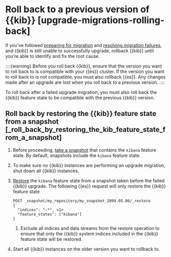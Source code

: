 # Roll back to a previous version of {{kib}} [upgrade-migrations-rolling-back]

If you’ve followed [preparing for migration](../../../deploy-manage/upgrade/deployment-or-cluster.md#preventing-migration-failures) and [resolving migration failures](../../../troubleshoot/kibana/migration-failures.md), and {{kib}} is still unable to successfully upgrade, rollback {{kib}} until you’re able to identify and fix the root cause.

::::{warning} 
Before you roll back {{kib}}, ensure that the version you want to roll back to is compatible with your {{es}} cluster. If the version you want to roll back to is not compatible, you must also rollback {{es}}. Any changes made after an upgrade are lost when you roll back to a previous version.
::::


To roll back after a failed upgrade migration, you must also roll back the {{kib}} feature state to be compatible with the previous {{kib}} version.


## Roll back by restoring the {{kib}} feature state from a snapshot [_roll_back_by_restoring_the_kib_feature_state_from_a_snapshot] 

1. Before proceeding, [take a snapshot](../../../deploy-manage/tools/snapshot-and-restore/create-snapshots.md) that contains the `kibana` feature state. By default, snapshots include the `kibana` feature state.
2. To make sure no {{kib}} instances are performing an upgrade migration, shut down all {{kib}} instances.
3. [Restore](../../../deploy-manage/tools/snapshot-and-restore/restore-snapshot.md) the `kibana` feature state from a snapshot taken before the failed {{kib}} upgrade. The following {{es}} request will only restore the {{kib}} feature state

    ```console
    POST _snapshot/my_repository/my_snapshot_2099.05.06/_restore
    {
      "indices": "-*", <1>
      "feature_states": ["kibana"]
    }
    ```

    1. Exclude all indices and data streams from the restore operation to ensure that only the {{kib}} system indices included in the {{kib}} feature state will be restored.

4. Start all {{kib}} instances on the older version you want to rollback to.

